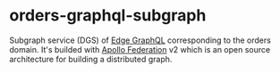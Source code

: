 # orders-graphql-subgraph

Subgraph service (DGS) of [Edge GraphQL](https://github.com/augustoscher/edge-graphql) corresponding to the orders domain.
It's builded with [Apollo Federation](https://www.apollographql.com/docs/federation/) v2 which is an open source architecture for building a distributed graph.
